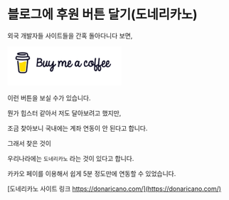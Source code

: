 # 블로그에 후원 버튼 달기(도네리카노)



외국 개발자들 사이트들을 간혹 돌아다니다 보면, 

![image-20210529135220300](img/donaricano/image-20210529135220300.png)

이런 버튼을 보실 수가 있습니다.



뭔가 힙스터 같아서 저도 달아보려고 했지만,

조금 찾아보니 국내에는 계좌 연동이 안 된다고 합니다.

그래서 찾은 것이 

우리나라에는 `도네리카노` 라는 것이 있다고 합니다.



카카오 페이를 이용해서 쉽게 5분 정도만에 연동할 수 있었습니다.



[도네리카노 사이트 링크 https://donaricano.com/](https://donaricano.com/)